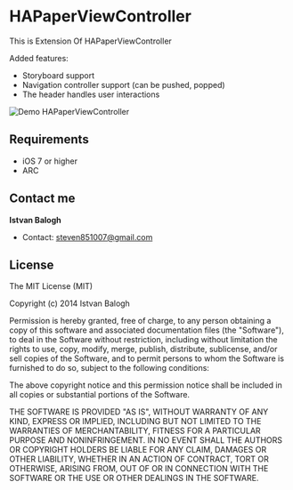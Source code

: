 HAPaperViewController
=====================

This is Extension Of HAPaperViewController

Added features:
 - Storyboard support
 - Navigation controller support (can be pushed, popped)
 - The header handles user interactions


![Demo HAPaperViewController](https://raw.github.com/hebertialmeida/HAPaperViewController/master/Paper/Images.xcassets/paper.gif)


## Requirements
* iOS 7 or higher
* ARC

## Contact me

**Istvan Balogh**  


* Contact: [steven851007@gmail.com][1]

  [1]: mailto:steven851007@gmail.com

  


## License

The MIT License (MIT)

Copyright (c) 2014 Istvan Balogh

Permission is hereby granted, free of charge, to any person obtaining a copy of
this software and associated documentation files (the "Software"), to deal in
the Software without restriction, including without limitation the rights to
use, copy, modify, merge, publish, distribute, sublicense, and/or sell copies of
the Software, and to permit persons to whom the Software is furnished to do so,
subject to the following conditions:

The above copyright notice and this permission notice shall be included in all
copies or substantial portions of the Software.

THE SOFTWARE IS PROVIDED "AS IS", WITHOUT WARRANTY OF ANY KIND, EXPRESS OR
IMPLIED, INCLUDING BUT NOT LIMITED TO THE WARRANTIES OF MERCHANTABILITY, FITNESS
FOR A PARTICULAR PURPOSE AND NONINFRINGEMENT. IN NO EVENT SHALL THE AUTHORS OR
COPYRIGHT HOLDERS BE LIABLE FOR ANY CLAIM, DAMAGES OR OTHER LIABILITY, WHETHER
IN AN ACTION OF CONTRACT, TORT OR OTHERWISE, ARISING FROM, OUT OF OR IN
CONNECTION WITH THE SOFTWARE OR THE USE OR OTHER DEALINGS IN THE SOFTWARE.

